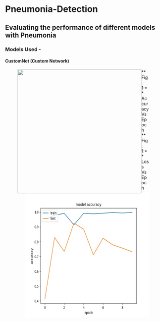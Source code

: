 # Pneumonia-Detection
## Evaluating the performance of different models with Pneumonia
### Models Used -
#### CustomNet (Custom Network)
<figure>
<img align="left" width="400" height="400" src="http://https://github.com/yohan9655/Pneumonia-Detection/blob/master/graphs/InceptionAccVsEpoch.jpeg">
 <figcaption>**Fig. 1:** Accuracy Vs Epoch</figcaption>
  
  <img align="right" width="400" height="400" src="https://github.com/yohan9655/Pneumonia-Detection/blob/master/graphs/InceptionAccVsEpoch.jpeg">
 <figcaption>**Fig. 1:** Loss Vs Epoch</figcaption>
</figure>

